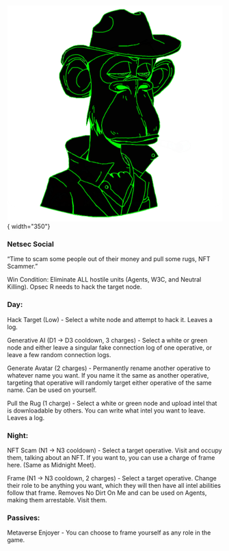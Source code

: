 ![nftscammer.png](Images/nftscammer.png){ width="350"}

### **Netsec Social**

“Time to scam some people out of their money and pull some rugs, NFT Scammer.”

Win Condition: Eliminate ALL hostile units (Agents, W3C, and Neutral Killing). Opsec R needs to hack the target node.

### **Day:**

Hack Target (Low) - Select a white node and attempt to hack it. Leaves a log.

Generative AI (D1 -> D3 cooldown, 3 charges) - Select a white or green node and either leave a singular fake connection log of one operative, or leave a few random connection logs.

Generate Avatar (2 charges) - Permanently rename another operative to whatever name you want. If you name it the same as another operative, targeting that operative will randomly target either operative of the same name. Can be used on yourself.

Pull the Rug (1 charge) - Select a white or green node and upload intel that is downloadable by others. You can write what intel you want to leave. Leaves a log.

### **Night:**

NFT Scam (N1 -> N3 cooldown) - Select a target operative. Visit and occupy them, talking about an NFT. If you want to, you can use a charge of frame here. (Same as Midnight Meet).

Frame (N1 -> N3 cooldown, 2 charges) - Select a target operative. Change their role to be anything you want, which they will then have all intel abilities follow that frame. Removes No Dirt On Me and can be used on Agents, making them arrestable. Visit them.

### **Passives:**

Metaverse Enjoyer - You can choose to frame yourself as any role in the game.